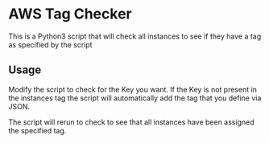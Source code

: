 # AWS Tag Checker
This is a Python3 script that will check all instances to see if they have a tag as specified by the script

## Usage
Modify the script to check for the Key you want. If the Key is not present in the instances tag the script will automatically add the tag that you define via JSON.

The script will rerun to check to see that all instances have been assigned the specified tag.